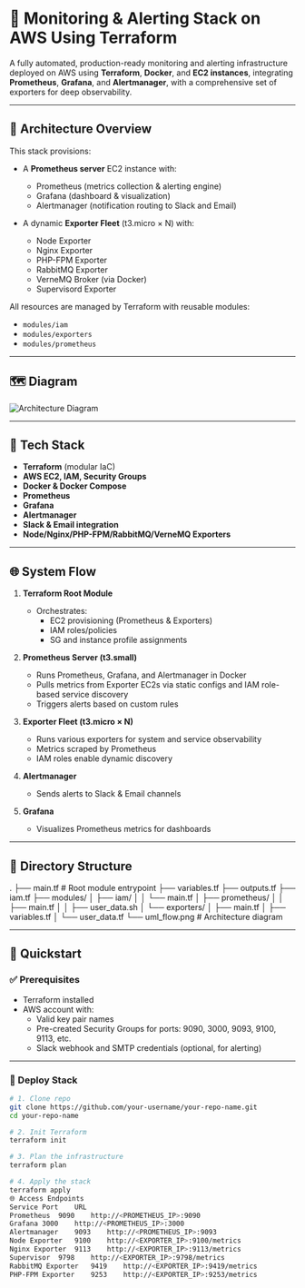# 🚀 Monitoring & Alerting Stack on AWS Using Terraform

A fully automated, production-ready monitoring and alerting infrastructure deployed on AWS using **Terraform**, **Docker**, and **EC2 instances**, integrating **Prometheus**, **Grafana**, and **Alertmanager**, with a comprehensive set of exporters for deep observability.

---

## 🧱 Architecture Overview

This stack provisions:

- A **Prometheus server** EC2 instance with:
  - Prometheus (metrics collection & alerting engine)
  - Grafana (dashboard & visualization)
  - Alertmanager (notification routing to Slack and Email)

- A dynamic **Exporter Fleet** (t3.micro × N) with:
  - Node Exporter
  - Nginx Exporter
  - PHP-FPM Exporter
  - RabbitMQ Exporter
  - VerneMQ Broker (via Docker)
  - Supervisord Exporter

All resources are managed by Terraform with reusable modules:
- `modules/iam`
- `modules/exporters`
- `modules/prometheus`

---

## 🗺️ Diagram

![Architecture Diagram](./uml_flow.png)

---

## 🔧 Tech Stack

- **Terraform** (modular IaC)
- **AWS EC2, IAM, Security Groups**
- **Docker & Docker Compose**
- **Prometheus**
- **Grafana**
- **Alertmanager**
- **Slack & Email integration**
- **Node/Nginx/PHP-FPM/RabbitMQ/VerneMQ Exporters**

---

## 🌐 System Flow

1. **Terraform Root Module**
   - Orchestrates:
     - EC2 provisioning (Prometheus & Exporters)
     - IAM roles/policies
     - SG and instance profile assignments

2. **Prometheus Server (t3.small)**
   - Runs Prometheus, Grafana, and Alertmanager in Docker
   - Pulls metrics from Exporter EC2s via static configs and IAM role-based service discovery
   - Triggers alerts based on custom rules

3. **Exporter Fleet (t3.micro × N)**
   - Runs various exporters for system and service observability
   - Metrics scraped by Prometheus
   - IAM roles enable dynamic discovery

4. **Alertmanager**
   - Sends alerts to Slack & Email channels

5. **Grafana**
   - Visualizes Prometheus metrics for dashboards

---

## 📁 Directory Structure
.
├── main.tf # Root module entrypoint
├── variables.tf
├── outputs.tf
├── iam.tf
├── modules/
│ ├── iam/
│ │ └── main.tf
│ ├── prometheus/
│ │ ├── main.tf
│ │ ├── user_data.sh
│ └── exporters/
│ ├── main.tf
│ ├── variables.tf
│ └── user_data.tf
└── uml_flow.png # Architecture diagram


---

## 🚀 Quickstart

### ✅ Prerequisites

- Terraform installed
- AWS account with:
  - Valid key pair names
  - Pre-created Security Groups for ports: 9090, 3000, 9093, 9100, 9113, etc.
  - Slack webhook and SMTP credentials (optional, for alerting)

---

### 🧪 Deploy Stack

```bash
# 1. Clone repo
git clone https://github.com/your-username/your-repo-name.git
cd your-repo-name

# 2. Init Terraform
terraform init

# 3. Plan the infrastructure
terraform plan

# 4. Apply the stack
terraform apply
🌐 Access Endpoints
Service	Port	URL
Prometheus	9090	http://<PROMETHEUS_IP>:9090
Grafana	3000	http://<PROMETHEUS_IP>:3000
Alertmanager	9093	http://<PROMETHEUS_IP>:9093
Node Exporter	9100	http://<EXPORTER_IP>:9100/metrics
Nginx Exporter	9113	http://<EXPORTER_IP>:9113/metrics
Supervisor	9798	http://<EXPORTER_IP>:9798/metrics
RabbitMQ Exporter	9419	http://<EXPORTER_IP>:9419/metrics
PHP-FPM Exporter	9253	http://<EXPORTER_IP>:9253/metrics


